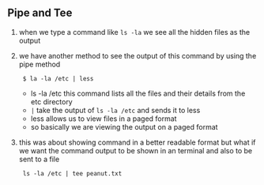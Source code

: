 ## Pipe and Tee
1. when we type a command like `ls -la` we see all the hidden files as the output
2. we have another method to see the output of this command by using the pipe method

		$ la -la /etc | less
	
	* ls -la /etc this command lists all the files and their details from the etc directory
	* `|` take the output of `ls -la /etc` and sends it to less 
	* less allows us to view files in a paged format
	* so basically we are viewing the output on a paged format 

3. this was about showing command in a better readable format but what if we want the command output to be shown in an terminal and also to be sent to a file

		ls -la /etc | tee peanut.txt